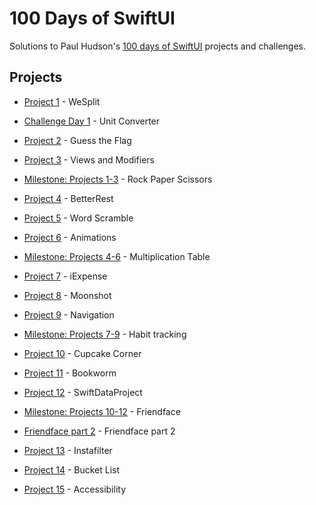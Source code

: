# 100 Days of SwiftUI

Solutions to Paul Hudson's [100 days of SwiftUI](https://www.hackingwithswift.com/100/swiftui) projects and challenges.

Projects                                                                                                                                                          
---                                                                                                                                                                        
- [Project 1](WeSplit) - WeSplit

- [Challenge Day 1](UnitConverter) - Unit Converter 

- [Project 2](GuessTheFlag) - Guess the Flag

- [Project 3](ViewsAndModifiers) - Views and Modifiers

- [Milestone: Projects 1-3](RockPaperScissors) - Rock Paper Scissors

- [Project 4](BetterRest) - BetterRest

- [Project 5](WordScramble) - Word Scramble

- [Project 6](Animations) - Animations

- [Milestone: Projects 4-6](MultiplicationTable) - Multiplication Table

- [Project 7](iExpense) - iExpense

- [Project 8](Moonshot) - Moonshot

- [Project 9](Navigation) - Navigation

- [Milestone: Projects 7-9](HabitTracking) - Habit tracking

- [Project 10](CupcakeCorner) - Cupcake Corner

- [Project 11](Bookworm) - Bookworm

- [Project 12](SwiftDataProject) - SwiftDataProject

- [Milestone: Projects 10-12](Friendface) - Friendface

- [Friendface part 2](Friendface2) - Friendface part 2

- [Project 13](Instafilter) - Instafilter

- [Project 14](BucketList) - Bucket List

- [Project 15](AccessibilitySandbox) - Accessibility
